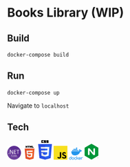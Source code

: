 # Books Library (WIP)

## Build

```
docker-compose build
```

## Run 

```
docker-compose up
```

Navigate to `localhost`

## Tech

<img src="https://github.com/davamix/books-library/blob/master/logos/net_core.png" alt="ASP.NET Core" title="ASP.NET Core" width="32" > <img src="https://github.com/davamix/books-library/blob/master/logos/html_logo.png" alt="HTML" title="HTML" width="32" > 
<img src="https://github.com/davamix/books-library/blob/master/logos/css_logo.png" alt="CSS" title="CSS" width="32" > 
<img src="https://github.com/davamix/books-library/blob/master/logos/js_logo.png" alt="Javascript" title="Javascript" width="32" > 
<img src="https://github.com/davamix/books-library/blob/master/logos/docker_logo.png" alt="Docker" title="Docker" width="32" > 
<img src="https://github.com/davamix/books-library/blob/master/logos/nginx_logo.png" alt="Nginx" title="Nginx" width="32" > 
